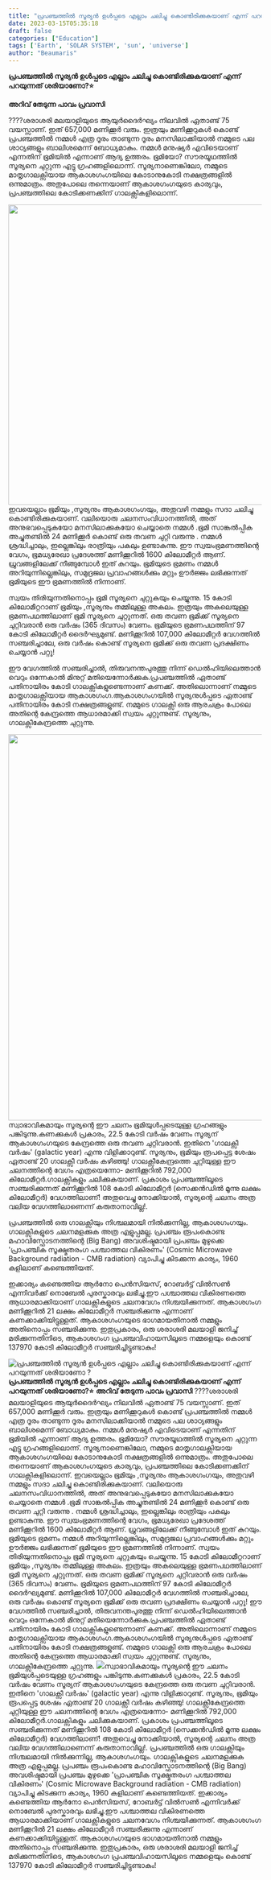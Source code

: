 ```yaml
---
title: "പ്രപഞ്ചത്തിൽ സൂര്യൻ ഉൾപ്പടെ എല്ലാം ചലിച്ചു കൊണ്ടിരിക്കുകയാണ് എന്ന് പറയുന്നത് ശരിയാണോ ?"
date: 2023-03-15T05:35:18
draft: false
categories: ["Education"]
tags: ['Earth', 'SOLAR SYSTEM', 'sun', 'universe']
author: "Beaumaris"
---
```


<strong>പ്രപഞ്ചത്തിൽ സൂര്യൻ ഉൾപ്പടെ എല്ലാം ചലിച്ചു കൊണ്ടിരിക്കുകയാണ് എന്ന് പറയുന്നത് ശരിയാണോ?⭐</strong>

<strong>അറിവ് തേടുന്ന പാവം പ്രവാസി</strong>

????ശരാശരി മലയാളിയുടെ ആയുർദൈർഘ്യം നിലവിൽ ഏതാണ്ട് 75 വയസ്സാണ്. ഇത് 657,000 മണിക്കൂർ വരും. ഇത്രയും മണിക്കൂറുകൾ കൊണ്ട് പ്രപഞ്ചത്തിൽ നമ്മൾ എത്ര ദൂരം താണ്ടുന്ന ദൂരം മനസിലാക്കിയാൽ നമ്മുടെ പല ശാഠ്യങ്ങളും ബാലിശമെന്ന് ബോധ്യമാകും. നമ്മൾ മനുഷ്യർ എവിടെയാണ് എന്നതിന് ഭൂമിയിൽ എന്നാണ് ആദ്യ ഉത്തരം. ഭൂമിയോ? സൗരയൂഥത്തിൽ സൂര്യനെ ചുറ്റുന്ന എട്ടു ഗ്രഹങ്ങളിലൊന്ന്. സൂര്യനാണെങ്കിലോ, നമ്മുടെ മാതൃഗാലക്സിയായ ആകാശഗംഗയിലെ കോടാനുകോടി നക്ഷത്രങ്ങളിൽ ഒന്നുമാത്രം. അതുപോലെ തന്നെയാണ് ആകാശഗംഗയുടെ കാര്യവും, പ്രപഞ്ചത്തിലെ കോടിക്കണക്കിന് ഗാലക്സികളിലൊന്ന്.

<img class="size-full wp-image-387643 aligncenter" src="https://cdn.boolokam.com/articles/2023/03/ad.jpg" alt="" width="720" height="597" /> ഇവയെല്ലാം ഭൂമിയും ,സൂര്യനും ആകാശഗംഗയും, അതുവഴി നമ്മളും സദാ ചലിച്ചു കൊണ്ടിരിക്കുകയാണ്. വലിയൊരു ചലനസംവിധാനത്തിൽ, അത് അനുഭവപ്പെടുകയോ മനസിലാക്കുകയോ ചെയ്യാതെ നമ്മൾ .ഭൂമി സാങ്കൽപ്പിക അച്ചുതണ്ടിൽ 24 മണിക്കൂർ കൊണ്ട് ഒരു തവണ ചുറ്റി വരുന്നു . നമ്മൾ ശ്രദ്ധിച്ചാലും, ഇല്ലെങ്കിലും രാത്രിയും പകലും ഉണ്ടാകുന്നു. ഈ സ്വയംഭ്രമണത്തിന്റെ വേഗം, ഭൂമധ്യരേഖാ പ്രദേശത്ത് മണിക്കൂറിൽ 1600 കിലോമീറ്റർ ആണ്. ധ്രുവങ്ങളിലേക്ക് നീങ്ങുമ്പോൾ ഇത് കുറയും. ഭൂമിയുടെ ഭ്രമണം നമ്മൾ അറിയുന്നില്ലെങ്കിലും, സമുദ്രജല പ്രവാഹങ്ങൾക്കും മറ്റും ഊർജ്ജം ലഭിക്കുന്നത് ഭൂമിയുടെ ഈ ഭ്രമണത്തിൽ നിന്നാണ്.

സ്വയം തിരിയുന്നതിനൊപ്പം ഭൂമി സൂര്യനെ ചുറ്റുകയും ചെയ്യുന്നു. 15 കോടി കിലോമീറ്ററാണ് ഭൂമിയും ,സൂര്യനും തമ്മിലുള്ള അകലം. ഇത്രയും അകലെയുള്ള ഭ്രമണപഥത്തിലാണ് ഭൂമി സൂര്യനെ ചുറ്റുന്നത്. ഒരു തവണ ഭൂമിക്ക് സൂര്യനെ ചുറ്റിവരാൻ ഒരു വർഷം (365 ദിവസം) വേണം. ഭൂമിയുടെ ഭ്രമണപഥത്തിന് 97 കോടി കിലോമീറ്റർ ദൈർഘ്യമുണ്ട്. മണിക്കൂറിൽ 107,000 കിലോമീറ്റർ വേഗത്തിൽ സഞ്ചരിച്ചാലേ, ഒരു വർഷം കൊണ്ട് സൂര്യനെ ഭൂമിക്ക് ഒരു തവണ പ്രദക്ഷിണം ചെയ്യാൻ പറ്റൂ!

ഈ വേഗത്തിൽ സഞ്ചരിച്ചാൽ, തിരുവനന്തപുരത്തു നിന്ന് ഡെൽഹിയിലെത്താൻ വെറും ഒന്നേകാൽ മിനുറ്റ് മതിയെന്നോർക്കുക.പ്രപഞ്ചത്തിൽ ഏതാണ്ട് പതിനായിരം കോടി ഗാലക്സികളുണ്ടെന്നാണ് കണക്ക്. അതിലൊന്നാണ് നമ്മുടെ മാതൃഗാലക്സിയായ ആകാശഗംഗ.ആകാശഗംഗയിൽ സൂര്യനുൾപ്പടെ ഏതാണ്ട് പതിനായിരം കോടി നക്ഷത്രങ്ങളുണ്ട്. നമ്മുടെ ഗാലക്സി ഒരു ആരചക്രം പോലെ അതിന്റെ കേന്ദ്രത്തെ ആധാരമാക്കി സ്വയം ചുറ്റുന്നുണ്ട്. സൂര്യനും, ഗാലക്സീകേന്ദ്രത്തെ ചുറ്റുന്നു.

<img class="size-large wp-image-387644 aligncenter" src="https://cdn.boolokam.com/articles/2023/03/r2-2.jpg" alt="" width="720" height="768" />സ്വാഭാവികമായും സൂര്യന്റെ ഈ ചലനം ഭൂമിയുൾപ്പടെയുള്ള ഗ്രഹങ്ങളും പങ്കിടുന്നു.കണക്കുകൾ പ്രകാരം, 22.5 കോടി വർഷം വേണം സൂര്യന് ആകാശഗംഗയുടെ കേന്ദ്രത്തെ ഒരു തവണ ചുറ്റിവരാൻ. ഇതിനെ 'ഗാലക്സീ വർഷം' (galactic year) എന്നു വിളിക്കാറുണ്ട്. സൂര്യനും, ഭൂമിയും രൂപപ്പെട്ട ശേഷം ഏതാണ്ട് 20 ഗാലക്സീ വർഷം കഴിഞ്ഞു! ഗാലക്സീകേന്ദ്രത്തെ ചുറ്റിയുള്ള ഈ ചലനത്തിന്റെ വേഗം എത്രയെന്നോ-
മണിക്കൂറിൽ 792,000 കിലോമീറ്റർ.ഗാലക്സികളും ചലിക്കുകയാണ്. പ്രകാശം പ്രപഞ്ചത്തിലൂടെ സഞ്ചരിക്കുന്നത് മണിക്കൂറിൽ 108 കോടി കിലോമീറ്റർ (സെക്കൻഡിൽ മൂന്നു ലക്ഷം കിലോമീറ്റർ) വേഗത്തിലാണ്! അതുവെച്ചു നോക്കിയാൽ, സൂര്യന്റെ ചലനം അത്ര വലിയ വേഗത്തിലാണെന്ന് കരുതാനാവില്ല!.

പ്രപഞ്ചത്തിൽ ഒരു ഗാലക്സിയും നിശ്ചലമായി നിൽക്കുന്നില്ല, ആകാശഗംഗയും. ഗാലക്സികളുടെ ചലനമളക്കുക അത്ര എളുപ്പമല്ല. പ്രപഞ്ചം രൂപംകൊണ്ട മഹാവിസ്ഫോടനത്തിന്റെ (Big Bang) അവശിഷ്ടമായി പ്രപഞ്ചം മുഴുക്കെ 'പ്രാപഞ്ചിക സൂക്ഷ്മതരംഗ പശ്ചാത്തല വികിരണം' (Cosmic Microwave Background radiation - CMB radiation) വ്യാപിച്ചു കിടക്കുന്ന കാര്യം, 1960 കളിലാണ് കണ്ടെത്തിയത്.

ഇക്കാര്യം കണ്ടെത്തിയ ആർനോ പെൻസിയസ്, റോബർട്ട് വിൽസൺ എന്നിവർക്ക് നൊബേൽ പുരസ്കാരവും ലഭിച്ചു.ഈ പശ്ചാത്തല വികിരണത്തെ ആധാരമാക്കിയാണ് ഗാലക്സികളുടെ ചലനവേഗം നിശ്ചയിക്കുന്നത്. ആകാശഗംഗ മണിക്കൂറിൽ 21 ലക്ഷം കിലോമീറ്റർ സഞ്ചരിക്കുന്നു എന്നാണ് കണക്കാക്കിയിട്ടുള്ളത്. ആകാശഗംഗയുടെ ഭാഗമായതിനാൽ നമ്മളും അതിനൊപ്പം സഞ്ചരിക്കുന്നു. ഇതുപ്രകാരം, ഒരു ശരാശരി മലയാളി ജനിച്ച് മരിക്കുന്നതിനിടെ, ആകാശഗംഗ പ്രപഞ്ചവിഹായസിലൂടെ നമ്മളെയും കൊണ്ട് 137970 കോടി കിലോമീറ്റർ സഞ്ചരിച്ചിട്ടുണ്ടാകും!


![പ്രപഞ്ചത്തിൽ സൂര്യൻ ഉൾപ്പടെ എല്ലാം ചലിച്ചു കൊണ്ടിരിക്കുകയാണ് എന്ന് പറയുന്നത് ശരിയാണോ ?](https://cdn.boolokam.com/articles/2023/03/ad.jpg)**പ്രപഞ്ചത്തിൽ സൂര്യൻ ഉൾപ്പടെ എല്ലാം ചലിച്ചു കൊണ്ടിരിക്കുകയാണ് എന്ന് പറയുന്നത് ശരിയാണോ?⭐** **അറിവ് തേടുന്ന പാവം പ്രവാസി** ????ശരാശരി മലയാളിയുടെ ആയുർദൈർഘ്യം നിലവിൽ ഏതാണ്ട് 75 വയസ്സാണ്. ഇത് 657,000 മണിക്കൂർ വരും. ഇത്രയും മണിക്കൂറുകൾ കൊണ്ട് പ്രപഞ്ചത്തിൽ നമ്മൾ എത്ര ദൂരം താണ്ടുന്ന ദൂരം മനസിലാക്കിയാൽ നമ്മുടെ പല ശാഠ്യങ്ങളും ബാലിശമെന്ന് ബോധ്യമാകും. നമ്മൾ മനുഷ്യർ എവിടെയാണ് എന്നതിന് ഭൂമിയിൽ എന്നാണ് ആദ്യ ഉത്തരം. ഭൂമിയോ? സൗരയൂഥത്തിൽ സൂര്യനെ ചുറ്റുന്ന എട്ടു ഗ്രഹങ്ങളിലൊന്ന്. സൂര്യനാണെങ്കിലോ, നമ്മുടെ മാതൃഗാലക്സിയായ ആകാശഗംഗയിലെ കോടാനുകോടി നക്ഷത്രങ്ങളിൽ ഒന്നുമാത്രം. അതുപോലെ തന്നെയാണ് ആകാശഗംഗയുടെ കാര്യവും, പ്രപഞ്ചത്തിലെ കോടിക്കണക്കിന് ഗാലക്സികളിലൊന്ന്. ഇവയെല്ലാം ഭൂമിയും ,സൂര്യനും ആകാശഗംഗയും, അതുവഴി നമ്മളും സദാ ചലിച്ചു കൊണ്ടിരിക്കുകയാണ്. വലിയൊരു ചലനസംവിധാനത്തിൽ, അത് അനുഭവപ്പെടുകയോ മനസിലാക്കുകയോ ചെയ്യാതെ നമ്മൾ .ഭൂമി സാങ്കൽപ്പിക അച്ചുതണ്ടിൽ 24 മണിക്കൂർ കൊണ്ട് ഒരു തവണ ചുറ്റി വരുന്നു . നമ്മൾ ശ്രദ്ധിച്ചാലും, ഇല്ലെങ്കിലും രാത്രിയും പകലും ഉണ്ടാകുന്നു. ഈ സ്വയംഭ്രമണത്തിന്റെ വേഗം, ഭൂമധ്യരേഖാ പ്രദേശത്ത് മണിക്കൂറിൽ 1600 കിലോമീറ്റർ ആണ്. ധ്രുവങ്ങളിലേക്ക് നീങ്ങുമ്പോൾ ഇത് കുറയും. ഭൂമിയുടെ ഭ്രമണം നമ്മൾ അറിയുന്നില്ലെങ്കിലും, സമുദ്രജല പ്രവാഹങ്ങൾക്കും മറ്റും ഊർജ്ജം ലഭിക്കുന്നത് ഭൂമിയുടെ ഈ ഭ്രമണത്തിൽ നിന്നാണ്. സ്വയം തിരിയുന്നതിനൊപ്പം ഭൂമി സൂര്യനെ ചുറ്റുകയും ചെയ്യുന്നു. 15 കോടി കിലോമീറ്ററാണ് ഭൂമിയും ,സൂര്യനും തമ്മിലുള്ള അകലം. ഇത്രയും അകലെയുള്ള ഭ്രമണപഥത്തിലാണ് ഭൂമി സൂര്യനെ ചുറ്റുന്നത്. ഒരു തവണ ഭൂമിക്ക് സൂര്യനെ ചുറ്റിവരാൻ ഒരു വർഷം (365 ദിവസം) വേണം. ഭൂമിയുടെ ഭ്രമണപഥത്തിന് 97 കോടി കിലോമീറ്റർ ദൈർഘ്യമുണ്ട്. മണിക്കൂറിൽ 107,000 കിലോമീറ്റർ വേഗത്തിൽ സഞ്ചരിച്ചാലേ, ഒരു വർഷം കൊണ്ട് സൂര്യനെ ഭൂമിക്ക് ഒരു തവണ പ്രദക്ഷിണം ചെയ്യാൻ പറ്റൂ! ഈ വേഗത്തിൽ സഞ്ചരിച്ചാൽ, തിരുവനന്തപുരത്തു നിന്ന് ഡെൽഹിയിലെത്താൻ വെറും ഒന്നേകാൽ മിനുറ്റ് മതിയെന്നോർക്കുക.പ്രപഞ്ചത്തിൽ ഏതാണ്ട് പതിനായിരം കോടി ഗാലക്സികളുണ്ടെന്നാണ് കണക്ക്. അതിലൊന്നാണ് നമ്മുടെ മാതൃഗാലക്സിയായ ആകാശഗംഗ.ആകാശഗംഗയിൽ സൂര്യനുൾപ്പടെ ഏതാണ്ട് പതിനായിരം കോടി നക്ഷത്രങ്ങളുണ്ട്. നമ്മുടെ ഗാലക്സി ഒരു ആരചക്രം പോലെ അതിന്റെ കേന്ദ്രത്തെ ആധാരമാക്കി സ്വയം ചുറ്റുന്നുണ്ട്. സൂര്യനും, ഗാലക്സീകേന്ദ്രത്തെ ചുറ്റുന്നു. ![](https://cdn.boolokam.com/articles/2023/03/r2-2.jpg)സ്വാഭാവികമായും സൂര്യന്റെ ഈ ചലനം ഭൂമിയുൾപ്പടെയുള്ള ഗ്രഹങ്ങളും പങ്കിടുന്നു.കണക്കുകൾ പ്രകാരം, 22.5 കോടി വർഷം വേണം സൂര്യന് ആകാശഗംഗയുടെ കേന്ദ്രത്തെ ഒരു തവണ ചുറ്റിവരാൻ. ഇതിനെ 'ഗാലക്സീ വർഷം' (galactic year) എന്നു വിളിക്കാറുണ്ട്. സൂര്യനും, ഭൂമിയും രൂപപ്പെട്ട ശേഷം ഏതാണ്ട് 20 ഗാലക്സീ വർഷം കഴിഞ്ഞു! ഗാലക്സീകേന്ദ്രത്തെ ചുറ്റിയുള്ള ഈ ചലനത്തിന്റെ വേഗം എത്രയെന്നോ- മണിക്കൂറിൽ 792,000 കിലോമീറ്റർ.ഗാലക്സികളും ചലിക്കുകയാണ്. പ്രകാശം പ്രപഞ്ചത്തിലൂടെ സഞ്ചരിക്കുന്നത് മണിക്കൂറിൽ 108 കോടി കിലോമീറ്റർ (സെക്കൻഡിൽ മൂന്നു ലക്ഷം കിലോമീറ്റർ) വേഗത്തിലാണ്! അതുവെച്ചു നോക്കിയാൽ, സൂര്യന്റെ ചലനം അത്ര വലിയ വേഗത്തിലാണെന്ന് കരുതാനാവില്ല!. പ്രപഞ്ചത്തിൽ ഒരു ഗാലക്സിയും നിശ്ചലമായി നിൽക്കുന്നില്ല, ആകാശഗംഗയും. ഗാലക്സികളുടെ ചലനമളക്കുക അത്ര എളുപ്പമല്ല. പ്രപഞ്ചം രൂപംകൊണ്ട മഹാവിസ്ഫോടനത്തിന്റെ (Big Bang) അവശിഷ്ടമായി പ്രപഞ്ചം മുഴുക്കെ 'പ്രാപഞ്ചിക സൂക്ഷ്മതരംഗ പശ്ചാത്തല വികിരണം' (Cosmic Microwave Background radiation - CMB radiation) വ്യാപിച്ചു കിടക്കുന്ന കാര്യം, 1960 കളിലാണ് കണ്ടെത്തിയത്. ഇക്കാര്യം കണ്ടെത്തിയ ആർനോ പെൻസിയസ്, റോബർട്ട് വിൽസൺ എന്നിവർക്ക് നൊബേൽ പുരസ്കാരവും ലഭിച്ചു.ഈ പശ്ചാത്തല വികിരണത്തെ ആധാരമാക്കിയാണ് ഗാലക്സികളുടെ ചലനവേഗം നിശ്ചയിക്കുന്നത്. ആകാശഗംഗ മണിക്കൂറിൽ 21 ലക്ഷം കിലോമീറ്റർ സഞ്ചരിക്കുന്നു എന്നാണ് കണക്കാക്കിയിട്ടുള്ളത്. ആകാശഗംഗയുടെ ഭാഗമായതിനാൽ നമ്മളും അതിനൊപ്പം സഞ്ചരിക്കുന്നു. ഇതുപ്രകാരം, ഒരു ശരാശരി മലയാളി ജനിച്ച് മരിക്കുന്നതിനിടെ, ആകാശഗംഗ പ്രപഞ്ചവിഹായസിലൂടെ നമ്മളെയും കൊണ്ട് 137970 കോടി കിലോമീറ്റർ സഞ്ചരിച്ചിട്ടുണ്ടാകും!

